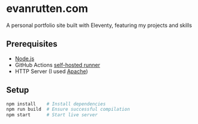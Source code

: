 # evanrutten.com
A personal portfolio site built with Eleventy, featuring my projects and skills

## Prerequisites
- [Node.js](https://nodejs.org/en)
- GitHub Actions [self-hosted runner](https://docs.github.com/en/actions/hosting-your-own-runners/managing-self-hosted-runners/about-self-hosted-runners)
- HTTP Server (I used [Apache](https://httpd.apache.org))

## Setup
```bash
npm install    # Install dependencies
npm run build  # Ensure successful compilation
npm start      # Start live server
```
